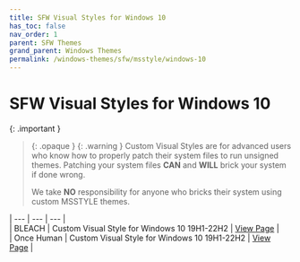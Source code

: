 ```yaml
---
title: SFW Visual Styles for Windows 10
has_toc: false
nav_order: 1
parent: SFW Themes
grand_parent: Windows Themes
permalink: /windows-themes/sfw/msstyle/windows-10
---
```


SFW Visual Styles for Windows 10
=======================================

{: .important }
> {: .opaque }
> {: .warning }
> Custom Visual Styles are for advanced users who know how to properly patch their system files to run unsigned themes. 
> Patching your system files **CAN** and **WILL** brick your system if done wrong.
>
> We take **NO** responsibility for anyone who bricks their system using custom MSSTYLE themes.

| --- | --- | --- |  
| BLEACH | Custom Visual Style for Windows 10 19H1-22H2 | [View Page][BLEACH] |  
| Once Human | Custom Visual Style for Windows 10 19H1-22H2 | [View Page][ONCEHUMAN] |  

<!-- ////////////////////////////////////////////////////////////////////////////////////////////////////////////////////// -->

[BLEACH]: /windows-themes/sfw/windows-10/bleach
[ONCEHUMAN]: /windows-themes/sfw/windows-10/once-human

<!-- ////////////////////////////////////////////////////////////////////////////////////////////////////////////////////// -->
